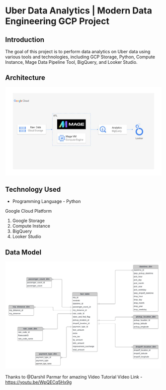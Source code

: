 # Uber Data Analytics | Modern Data Engineering GCP Project

## Introduction

The goal of this project is to perform data analytics on Uber data using various tools and technologies, including GCP Storage, Python, Compute Instance, Mage Data Pipeline Tool, BigQuery, and Looker Studio.

## Architecture 
<img src="architecture.jpg">

## Technology Used
- Programming Language - Python

Google Cloud Platform
1. Google Storage
2. Compute Instance 
3. BigQuery
4. Looker Studio


## Data Model
<img src="data_model.jpeg">

Thanks to @Darshil Parmar for amazing Video Tutorial 
Video Link - https://youtu.be/WpQECq5Hx9g

